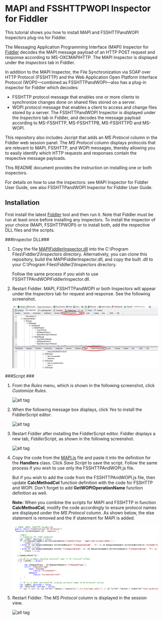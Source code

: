 # MAPI and FSSHTTPWOPI Inspector for Fiddler
This tutorial shows you how to install MAPI and FSSHTTPandWOPI Inspectors plug-ins for Fiddler.

The Messaging Application Programming Interface (MAPI) Inspector for [Fiddler](http://www.telerik.com/fiddler) decodes the MAPI message payload of an HTTP POST request and response according to MS-OXCMAPIHTTP. The MAPI Inspector is displayed under the *Inspectors* tab in Fiddler.

In addition to the MAPI Inspector, the File Synchronization via SOAP over HTTP Protocol (FSSHTTP) and the Web Application Open Platform Interface Protocol (WOPI)—combined as FSSHTTPandWOPI—also has a plug-in inspector for Fiddler which decodes:
* FSSHTTP protocol message that enables one or more clients to synchronize changes done on shared files stored on a server.
* WOPI protocol message that enables a client to access and change files stored by a server. 
The FSSHTTPandWOPI Inspector is displayed under the *Inspectors* tab in Fiddler, and decodes the message payload according to MS-FSSHTTP, MS-FSSHTTPB, MS-FSSHTTPD and MS-WOPI.

This repository also includes Jscript that adds an *MS Protocol* column in the Fiddler web session panel. The *MS Protocol* column displays protocols that are relevant to MAPI, FSSHTTP, and WOPI messages, thereby allowing you to easily identify which HTTP requests and responses contain the respective message payloads.

This README document provides the instruction on installing one or both inspectors. 

For details on how to use the inspectors: see MAPI Inspector for Fiddler User Guide, see also FSSHTTPandWOPI Inspector for Fiddler User Guide.

## Installation 
First install the latest [Fiddler](http://www.telerik.com/fiddler) tool and then run it. Note that Fiddler must be run at least once before installing any inspectors. To install the inspector of your choice (MAPI, FSSHTTPWOPI) or to install both, add the respective DLL files and the scripts.

###Inspector DLL###
1. Copy the file [MAPIFiddlerInspector.dll](https://github.com/OfficeDev/MAPI-Inspector-for-Fiddler/blob/master/MAPIFiddlerInspector.dll) into the C:\Program Files\Fiddler2\Inspectors directory. Alternatively, you can clone this repository, build the MAPIFiddlerInspector.dll, and copy the built .dll to your C:\Program Files\Fiddler2\Inspectors directory.

   Follow the same process if you wish to use FSSHTTPAndWOPIFiddlerInspector.dll.

2. Restart Fiddler. MAPI, FSSHTTPandWOPI or both Inspectors will appear under the *Inspectors* tab for request and response. See the following screenshot.

    ![alt tag](/README-Images/InspectorsTabs.png)

###Script ###

1. From the *Rules* menu, which is shown in the following screenshot, click *Customize Rules*.
    
    ![alt tag](/README-Images/Figure2-mapiscript.png)

2. When the following message box displays, click *Yes* to install the FiddlerScript editor.

    ![alt tag](/README-Images/Figure3-mapiscript.png)

3. Restart Fiddler after installing the FiddlerScript editor. Fiddler displays a new tab, *FiddlerScript*, as shown in the following screenshot. 

    ![alt tag](/README-Images/Figure4-mapiscript.png)

4. Copy the code from the [MAPI.js](https://github.com/OfficeDev/MAPI-Inspector-for-Fiddler/blob/master/MAPI.js) file and paste it into the definition for the **Handlers** class. Click *Save Script* to save the script. Follow the same process if you wish to use only the FSSHTTPAndWOPI.js file.

   But if you wish to add the code from the FSSHTTPAndWOPI.js file, then update **CalcMethodCol** function definition with the code for FSSHTTP and WOPI. Don't forget to add **GetWOPIOperationName** function definition as well.

   **Note:** When you combine the scripts for MAPI and FSSHTTP in function **CalcMethodCol**, modify the code accordingly to ensure protocol names are displayed under the *MS Protocol* column. As shown below, the else statement is removed and the if statement for MAPI is added.
   
   ![alt tag](/README-Images/ScriptMAPIAndFSSHTTP.png)

5. Restart Fiddler. The *MS Protocol* column is displayed in the session view.


    ![alt tag](/README-Images/Figure5-mapiscript.png)

